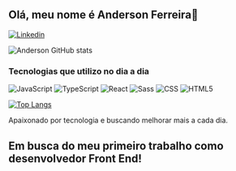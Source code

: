 ## Olá, meu nome é Anderson Ferreira👋

[![Linkedin](https://img.shields.io/badge/LinkedIn-0077B5?style=for-the-badge&logo=linkedin&logoColor=white)](https://www.linkedin.com/in/anderson-ferreira-35757b254/)

![Anderson GitHub stats](https://github-readme-stats.vercel.app/api?username=AndersonF25&show_icons=true&theme=dracula)

### Tecnologias que utilizo no dia a dia
![JavaScript](https://img.shields.io/badge/JavaScript-F7DF1E?style=for-the-badge&logo=javascript&logoColor=black) ![TypeScript](https://img.shields.io/badge/TypeScript-007ACC?style=for-the-badge&logo=typescript&logoColor=white) ![React](https://img.shields.io/badge/React-20232A?style=for-the-badge&logo=react&logoColor=61DAFB) ![Sass](https://img.shields.io/badge/Sass-CC6699?style=for-the-badge&logo=sass&logoColor=white) ![CSS](https://img.shields.io/badge/CSS3-1572B6?style=for-the-badge&logo=css3&logoColor=white) ![HTML5](https://img.shields.io/badge/HTML5-E34F26?style=for-the-badge&logo=html5&logoColor=white)

[![Top Langs](https://github-readme-stats.vercel.app/api/top-langs/?username=AndersonF25)](https://github.com/Andersonf25/github-readme-stats)

Apaixonado por tecnologia e buscando melhorar mais a cada dia.

## Em busca do meu primeiro trabalho como desenvolvedor Front End!
